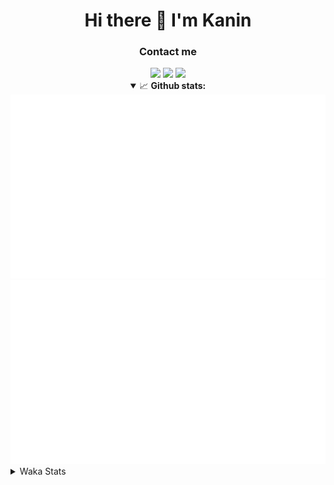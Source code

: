 <div align="center">
 <h1>Hi there 👋 I'm Kanin</h1>
 <h3>Contact me</h3>
 <a href="mailto:im@kanin.dev"><img src="https://img.shields.io/badge/gmail-%23D14836.svg?&style=for-the-badge&logo=gmail&logoColor=white"/></a>
 <a href="https://twitter.com/KaninDev"><img src="https://img.shields.io/badge/twitter-%231DA1F2.svg?&style=for-the-badge&logo=twitter&logoColor=white"/></a>
 <a href="https://www.linkedin.com/in/KaninDev"><img src="https://img.shields.io/badge/linkedin-%230077B5.svg?&style=for-the-badge&logo=linkedin&logoColor=white"/></a>
<details open>
  <summary>📈 <b>Github stats:</b></summary>
  <img src="https://github.com/Kanin/Kanin/blob/master/scripts/GitHubStats/generated/overview.svg"/>
  <img src="https://github.com/Kanin/Kanin/blob/master/scripts/GitHubStats/generated/languages.svg"/>
</details>
</div>

<details>
 <summary>Waka Stats</summary>

<!--START_SECTION:waka-->
![Code Time](http://img.shields.io/badge/Code%20Time-2%2C064%20hrs%2025%20mins-blue)

![Profile Views](http://img.shields.io/badge/Profile%20Views-0-blue)

![Lines of code](https://img.shields.io/badge/From%20Hello%20World%20I%27ve%20Written-840.0%20thousand%20lines%20of%20code-blue)

**🐱 My GitHub Data** 

> 📦 101.4 kB Used in GitHub's Storage 
 > 
> 🏆 465 Contributions in the Year 2023
 > 
> 🚫 Not Opted to Hire
 > 
> 📜 21 Public Repositories 
 > 
> 🔑 10 Private Repositories 
 > 
**I'm an Early 🐤** 

```text
🌞 Morning                2126 commits        ██████░░░░░░░░░░░░░░░░░░░   25.33 % 
🌆 Daytime                2507 commits        ███████░░░░░░░░░░░░░░░░░░   29.87 % 
🌃 Evening                2492 commits        ███████░░░░░░░░░░░░░░░░░░   29.69 % 
🌙 Night                  1269 commits        ████░░░░░░░░░░░░░░░░░░░░░   15.12 % 
```
📅 **I'm Most Productive on Monday** 

```text
Monday                   1599 commits        █████░░░░░░░░░░░░░░░░░░░░   19.05 % 
Tuesday                  1122 commits        ███░░░░░░░░░░░░░░░░░░░░░░   13.37 % 
Wednesday                782 commits         ██░░░░░░░░░░░░░░░░░░░░░░░   09.32 % 
Thursday                 1248 commits        ████░░░░░░░░░░░░░░░░░░░░░   14.87 % 
Friday                   1332 commits        ████░░░░░░░░░░░░░░░░░░░░░   15.87 % 
Saturday                 808 commits         ██░░░░░░░░░░░░░░░░░░░░░░░   09.63 % 
Sunday                   1503 commits        ████░░░░░░░░░░░░░░░░░░░░░   17.91 % 
```


📊 **This Week I Spent My Time On** 

```text
🕑︎ Time Zone: America/New_York

💬 Programming Languages: 
Python                   14 hrs 24 mins      ███████████████████████░░   90.05 % 
virtualenv               46 mins             █░░░░░░░░░░░░░░░░░░░░░░░░   04.80 % 
Java                     35 mins             █░░░░░░░░░░░░░░░░░░░░░░░░   03.68 % 
.env file                4 mins              ░░░░░░░░░░░░░░░░░░░░░░░░░   00.44 % 
requirements.txt         3 mins              ░░░░░░░░░░░░░░░░░░░░░░░░░   00.38 % 

🔥 Editors: 
PyCharm                  15 hrs 24 mins      ████████████████████████░   96.31 % 
IntelliJ                 35 mins             █░░░░░░░░░░░░░░░░░░░░░░░░   03.69 % 

🐱‍💻 Projects: 
BB-CommunityBot          9 hrs 26 mins       ███████████████░░░░░░░░░░   59.05 % 
MediaUploader            4 hrs 31 mins       ███████░░░░░░░░░░░░░░░░░░   28.29 % 
monopolybutgood          57 mins             █░░░░░░░░░░░░░░░░░░░░░░░░   05.99 % 
colors                   33 mins             █░░░░░░░░░░░░░░░░░░░░░░░░   03.52 % 
QuartTesting             15 mins             ░░░░░░░░░░░░░░░░░░░░░░░░░   01.63 % 

💻 Operating System: 
Windows                  16 hrs              █████████████████████████   100.00 % 
```

**I Mostly Code in Python** 

```text
Python                   26 repos            ██████████████░░░░░░░░░░░   57.78 % 
Java                     7 repos             ████░░░░░░░░░░░░░░░░░░░░░   15.56 % 
JavaScript               4 repos             ██░░░░░░░░░░░░░░░░░░░░░░░   08.89 % 
Kotlin                   2 repos             █░░░░░░░░░░░░░░░░░░░░░░░░   04.44 % 
HTML                     2 repos             █░░░░░░░░░░░░░░░░░░░░░░░░   04.44 % 
```



**Timeline**

![Lines of Code chart](https://raw.githubusercontent.com/Kanin/Kanin/master/assets/bar_graph.png)


 Last Updated on 22/07/2023 13:33:50 UTC
<!--END_SECTION:waka-->
</details>
